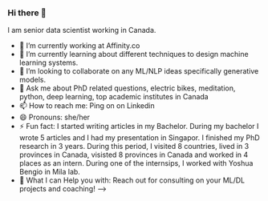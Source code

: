 ### Hi there 👋
I am senior data scientist working in Canada.

<!--
**simarad1525/simarad1525** is a ✨ _special_ ✨ repository because its `README.md` (this file) appears on your GitHub profile.

BIO:
-->
- 🔭 I’m currently working at Affinity.co
- 🌱 I’m currently learning about different techniques to design machine learning systems.
- 👯 I’m looking to collaborate on any ML/NLP ideas specifically generative models.
- 💬 Ask me about PhD related questions, electric bikes, meditation, python, deep learning, top academic institutes in Canada 
- 📫 How to reach me: Ping on on Linkedin
- 😄 Pronouns: she/her
- ⚡ Fun fact: 
I started writing articles in my Bachelor. During my bachelor I wrote 5 articles and I had my presentation in Singapor.
I finished my PhD research in 3 years. During this period, I visited 8 countries, lived in 3 provinces in Canada, visisted 8 provinces in Canada and worked in 4 places as an intern. During one of the internsips, I worked with Yoshua Bengio in Mila lab.
- :star2: What I can Help you with: Reach out for consulting on your ML/DL projects and coaching!
-->
